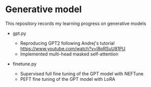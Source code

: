# Generative model
This repository records my learning progress on generative models

- gpt.py
    - Reproducing GPT2 following Andrej's tutorial https://www.youtube.com/watch?v=l8pRSuU81PU
    - Implemented multi-head masked self-attention

- finetune.py
    - Supervised full fine tuning of the GPT model with NEFTune
    - PEFT fine tuning of the GPT model with LoRA

